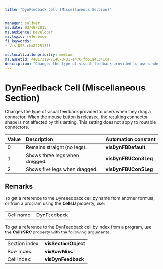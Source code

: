 ```yaml
---
title: "DynFeedback Cell (Miscellaneous Section)"
 
 
manager: soliver
ms.date: 03/09/2015
ms.audience: Developer
ms.topic: reference
f1_keywords:
- Vis_DSS.chm82251317
 
ms.localizationpriority: medium
ms.assetid: 44017319-7146-3431-e476-fbb1a40341ca
description: "Changes the type of visual feedback provided to users when they drag a connector. When the mouse button is released, the resulting connector shape is not affected by this setting. This setting does not apply to routable connectors."
---
```


# DynFeedback Cell (Miscellaneous Section)

Changes the type of visual feedback provided to users when they drag a connector. When the mouse button is released, the resulting connector shape is not affected by this setting. This setting does not apply to routable connectors.
  
|**Value**|**Description**|**Automation constant**|
|:-----|:-----|:-----|
| 0  <br/> | Remains straight (no legs). |**visDynFBDefault** <br/> |
| 1  <br/> | Shows three legs when dragged. |**visDynFBUCon3Leg** <br/> |
| 2  <br/> | Shows five legs when dragged. |**visDynFBUCon5Leg** <br/> |
   
## Remarks

To get a reference to the DynFeedback cell by name from another formula, or from a program using the **CellsU** property, use: 
  
|||
|:-----|:-----|
| Cell name:  <br/> | DynFeedback  <br/> |
   
To get a reference to the DynFeedback cell by index from a program, use the **CellsSRC** property with the following arguments: 
  
|||
|:-----|:-----|
| Section index:  <br/> |**visSectionObject** <br/> |
| Row index:  <br/> |**visRowMisc** <br/> |
| Cell index:  <br/> |**visDynFeedback** <br/> |
   

